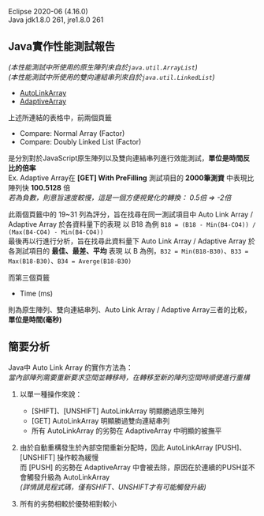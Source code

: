 Eclipse 2020-06 (4.16.0)  
Java jdk1.8.0 261, jre1.8.0 261  

Java實作性能測試報告
---
*(本性能測試中所使用的原生陣列來自於`java.util.ArrayList`)*  
*(本性能測試中所使用的雙向連結串列來自於`java.util.LinkedList`)*  

- [AutoLinkArray](https://docs.google.com/spreadsheets/d/1HxICQQ9OwkDOyxkJOCSsRYNHTwmzQg6eJDhVC1DliAc/edit?usp=sharing)
- [AdaptiveArray](https://docs.google.com/spreadsheets/d/1DMEIXr-UyiBHu53ZgROcng_ugzBpTUWgUeEo5X8aHf0/edit?usp=sharing)

上述所連結的表格中，前兩個頁籤
- Compare: Normal Array (Factor)
- Compare: Doubly Linked List (Factor)

是分別對於JavaScript原生陣列以及雙向連結串列進行效能測試，**單位是時間反比的倍率**  
Ex. Adaptive Array在 **[GET] With PreFilling** 測試項目的 **2000筆測資** 中表現比陣列快 **100.5128** 倍  
*若為負數，則意旨速度較慢，這是一個方便視覺化的轉換： 0.5倍 => -2倍*  
  
此兩個頁籤中的 19\~31 列為評分，旨在找尋在同一測試項目中 Auto Link Array / Adaptive Array 於各資料量下的表現
以 B18 為例 `B18 = (B18 - Min(B4-CO4)) / (Max(B4-CO4) - Min(B4-CO4))`  
最後再以行進行分析，旨在找尋此資料量下 Auto Link Array / Adaptive Array 於各測試項目的 **最佳、最差、平均** 表現
以 B 為例，`B32 = Min(B18-B30)`、`B33 = Max(B18-B30)`、`B34 = Averge(B18-B30)`

而第三個頁籤
- Time (ms)

則為原生陣列、雙向連結串列、Auto Link Array / Adaptive Array三者的比較，**單位是時間(毫秒)**  


簡要分析
---

Java中 Auto Link Array 的實作方法為：  
*當內部陣列需要重新要求空間並轉移時，在轉移至新的陣列空間時順便進行重構*  

1. 以單一種操作來說：  
	- [SHIFT]、[UNSHIFT] AutoLinkArray 明顯勝過原生陣列
	- [GET] AutoLinkArray 明顯勝過雙向連結串列
	- 所有 AutoLinkArray 的劣勢在 AdaptiveArray 中明顯的被撫平

2. 由於自動重構發生於內部空間重新分配時，因此 AutoLinkArray [PUSH]、[UNSHIFT] 操作較為緩慢  
	而 [PUSH] 的劣勢在 AdaptiveArray 中會被去除，原因在於連續的PUSH並不會觸發升級為 AutoLinkArray  
	*(詳情請見程式碼，僅有SHIFT、UNSHIFT才有可能觸發升級)*

3. 所有的劣勢相較於優勢相對較小